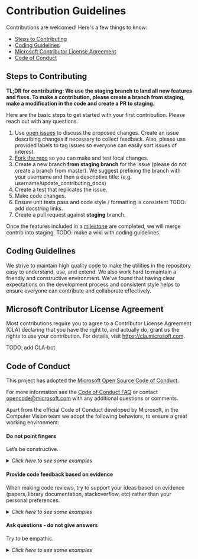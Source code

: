 # Contribution Guidelines

Contributions are welcomed! Here's a few things to know:

* [Steps to Contributing](#steps-to-contributing)
* [Coding Guidelines](#TODO)
* [Microsoft Contributor License Agreement](#microsoft-contributor-license-agreement)
* [Code of Conduct](#code-of-conduct)

## Steps to Contributing

**TL;DR for contributing: We use the staging branch to land all new features and fixes. To make a contribution, please create a branch from staging, make a modification in the code and create a PR to staging.** 

Here are the basic steps to get started with your first contribution. Please reach out with any questions.
1. Use [open issues](https://github.com/Microsoft/DeepSeismic/issues) to discuss the proposed changes. Create an issue describing changes if necessary to collect feedback. Also, please use provided labels to tag issues so everyone can easily sort issues of interest.
2. [Fork the repo](https://help.github.com/articles/fork-a-repo/) so you can make and test local changes.
3. Create a new branch **from staging branch** for the issue (please do not create a branch from master). We suggest prefixing the branch with your username and then a descriptive title: (e.g. username/update_contributing_docs)
4. Create a test that replicates the issue.
5. Make code changes.
6. Ensure unit tests pass and code style / formatting is consistent TODO: add docstring links.
7. Create a pull request against **staging** branch.

Once the features included in a [milestone](https://github.com/Microsoft/DeepSeismic/milestones) are completed, we will merge contrib into staging. TODO: make a wiki with coding guidelines.

## Coding Guidelines

We strive to maintain high quality code to make the utilities in the repository easy to understand, use, and extend. We also work hard to maintain a friendly and constructive environment. We've found that having clear expectations on the development process and consistent style helps to ensure everyone can contribute and collaborate effectively.

## Microsoft Contributor License Agreement

Most contributions require you to agree to a Contributor License Agreement (CLA) declaring that you have the right to, and actually do, grant us the rights to use your contribution. For details, visit https://cla.microsoft.com.

TODO: add CLA-bot

## Code of Conduct

This project has adopted the [Microsoft Open Source Code of Conduct](https://opensource.microsoft.com/codeofconduct/).

For more information see the [Code of Conduct FAQ](https://opensource.microsoft.com/codeofconduct/faq/) or contact [opencode@microsoft.com](mailto:opencode@microsoft.com) with any additional questions or comments.

Apart from the official Code of Conduct developed by Microsoft, in the Computer Vision team we adopt the following behaviors, to ensure a great working environment:

#### Do not point fingers
Let’s be constructive.

<details>
<summary><em>Click here to see some examples</em></summary>

"This method is missing docstrings" instead of "YOU forgot to put docstrings".

</details>

#### Provide code feedback based on evidence 

When making code reviews, try to support your ideas based on evidence (papers, library documentation, stackoverflow, etc) rather than your personal preferences. 

<details>
<summary><em>Click here to see some examples</em></summary>

"When reviewing this code, I saw that the Python implementation the metrics are based on classes, however, [scikit-learn](https://scikit-learn.org/stable/modules/classes.html#sklearn-metrics-metrics) and [tensorflow](https://www.tensorflow.org/api_docs/python/tf/metrics) use functions. We should follow the standard in the industry."

</details>


#### Ask questions - do not give answers
Try to be empathic. 

<details>
<summary><em>Click here to see some examples</em></summary>

* Would it make more sense if ...?
* Have you considered this ... ?

</details>


